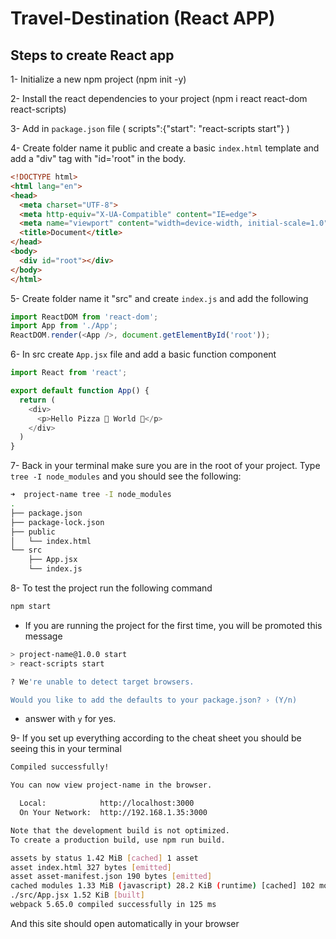 # Travel-Destination (React APP)
## Steps to create React app

1- Initialize a new npm project (npm init -y)

2- Install the react dependencies to your project (npm i react react-dom react-scripts)

3- Add in `package.json` file ( scripts":{"start": "react-scripts start"} )

4- Create folder name it public and create a basic `index.html` template and add a "div" tag with "id='root" in the body.

```html
<!DOCTYPE html>
<html lang="en">
<head>
  <meta charset="UTF-8">
  <meta http-equiv="X-UA-Compatible" content="IE=edge">
  <meta name="viewport" content="width=device-width, initial-scale=1.0">
  <title>Document</title>
</head>
<body>
  <div id="root"></div>
</body>
</html>
```

5- Create folder name it "src" and create `index.js` and add the following 
```js
import ReactDOM from 'react-dom';
import App from './App';
ReactDOM.render(<App />, document.getElementById('root'));
```

6- In src create `App.jsx` file and add a basic function component
```js
import React from 'react';

export default function App() {
  return (
    <div>
      <p>Hello Pizza 🍕 World 👋</p>
    </div>
  )
}
```

7- Back in your terminal make sure you are in the root of your project. Type `tree -I node_modules` and you should see the following:
```bash
➜  project-name tree -I node_modules
.
├── package.json
├── package-lock.json
├── public
│   └── index.html
└── src
    ├── App.jsx
    └── index.js
```

8- To test the project run the following command

```bash
npm start
```
- If you are running the project for the first time, you will be promoted this message

```bash
> project-name@1.0.0 start
> react-scripts start

? We're unable to detect target browsers.

Would you like to add the defaults to your package.json? › (Y/n)
```

- answer with `y` for yes.

9- If you set up everything according to the cheat sheet you should be seeing this in your terminal

```bash
Compiled successfully!

You can now view project-name in the browser.

  Local:            http://localhost:3000
  On Your Network:  http://192.168.1.35:3000

Note that the development build is not optimized.
To create a production build, use npm run build.

assets by status 1.42 MiB [cached] 1 asset
asset index.html 327 bytes [emitted]
asset asset-manifest.json 190 bytes [emitted]
cached modules 1.33 MiB (javascript) 28.2 KiB (runtime) [cached] 102 modules
./src/App.jsx 1.52 KiB [built]
webpack 5.65.0 compiled successfully in 125 ms
```

And this site should open automatically in your browser